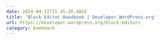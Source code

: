```yaml
---
date: 2024-04-11T15:45:26.986Z
title: 'Block Editor Handbook | Developer.WordPress.org'
url: https://developer.wordpress.org/block-editor/
category: bookmark
---
```

